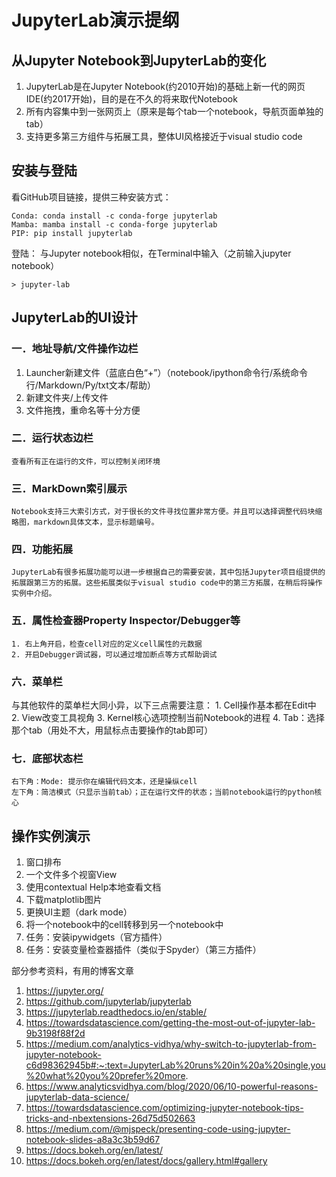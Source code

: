 # JupyterLab演示提纲

## 从Jupyter Notebook到JupyterLab的变化
1.	JupyterLab是在Jupyter Notebook(约2010开始)的基础上新一代的网页IDE(约2017开始)，目的是在不久的将来取代Notebook
2.	所有内容集中到一张网页上（原来是每个tab一个notebook，导航页面单独的tab）
3.	支持更多第三方组件与拓展工具，整体UI风格接近于visual studio code

## 安装与登陆
看GitHub项目链接，提供三种安装方式：
```
Conda: conda install -c conda-forge jupyterlab
Mamba: mamba install -c conda-forge jupyterlab
PIP: pip install jupyterlab
```

登陆：
与Jupyter notebook相似，在Terminal中输入（之前输入jupyter notebook）
```
> jupyter-lab
```

## JupyterLab的UI设计
### 一．地址导航/文件操作边栏
1.	Launcher新建文件（蓝底白色“+”）（notebook/ipython命令行/系统命令行/Markdown/Py/txt文本/帮助）
2.	新建文件夹/上传文件
3.	文件拖拽，重命名等十分方便

### 二．运行状态边栏
	查看所有正在运行的文件，可以控制关闭环境

### 三．MarkDown索引展示
	Notebook支持三大索引方式，对于很长的文件寻找位置非常方便。并且可以选择调整代码块缩略图，markdown具体文本，显示标题编号。

### 四．功能拓展
	JupyterLab有很多拓展功能可以进一步根据自己的需要安装，其中包括Jupyter项目组提供的拓展跟第三方的拓展。这些拓展类似于visual studio code中的第三方拓展，在稍后将操作实例中介绍。

### 五．属性检查器Property Inspector/Debugger等
	1. 右上角开启，检查cell对应的定义cell属性的元数据
	2. 开启Debugger调试器，可以通过增加断点等方式帮助调试

### 六．菜单栏
与其他软件的菜单栏大同小异，以下三点需要注意：
	1. Cell操作基本都在Edit中
	2. View改变工具视角
	3. Kernel核心选项控制当前Notebook的进程
	4. Tab：选择那个tab（用处不大，用鼠标点击要操作的tab即可）

### 七．底部状态栏
	右下角：Mode: 提示你在编辑代码文本，还是操纵cell
	左下角：简洁模式（只显示当前tab）；正在运行文件的状态；当前notebook运行的python核心

## 操作实例演示
1.	窗口排布
2.	一个文件多个视窗View
3.	使用contextual Help本地查看文档
4.	下载matplotlib图片
5.	更换UI主题（dark mode）
6.	将一个notebook中的cell转移到另一个notebook中
7.	任务：安装ipywidgets（官方插件）
8.	任务：安装变量检查器插件（类似于Spyder）（第三方插件）


部分参考资料，有用的博客文章
1.	https://jupyter.org/
2.	https://github.com/jupyterlab/jupyterlab
3.	https://jupyterlab.readthedocs.io/en/stable/
4.	https://towardsdatascience.com/getting-the-most-out-of-jupyter-lab-9b3198f88f2d
5.	https://medium.com/analytics-vidhya/why-switch-to-jupyterlab-from-jupyter-notebook-c6d98362945b#:~:text=JupyterLab%20runs%20in%20a%20single,you%20what%20you%20prefer%20more.
6.	https://www.analyticsvidhya.com/blog/2020/06/10-powerful-reasons-jupyterlab-data-science/
7.	https://towardsdatascience.com/optimizing-jupyter-notebook-tips-tricks-and-nbextensions-26d75d502663
8.	https://medium.com/@mjspeck/presenting-code-using-jupyter-notebook-slides-a8a3c3b59d67
9.	https://docs.bokeh.org/en/latest/
10.	https://docs.bokeh.org/en/latest/docs/gallery.html#gallery

